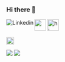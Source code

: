 ### Hi there 👋

<img src="https://tenor.com/bsyvz.gif" width="30"/>

<img alt="hi" src="https://emojis.slackmojis.com/emojis/images/1572027739/6832/blob_cheer.png?1572027739" width="30"/>

<a href="<https://www.linkedin.com/in/maria-victor/>">
   <img align="left" alt="Linkedin" witdth="22px" src="https://img.shields.io/badge/LinkedIn-0077B5?style=for-the-badge&logo=linkedin&logoColor=white">
</a>

<code><img alt="teste" height="20" src="https://img.shields.io/badge/LinkedIn-0077B5?style=for-the-badge&logo=linkedin&logoColor=white"></code>

 <img src="https://img.shields.io/badge/LinkedIn-0077B5?style=for-the-badge&logo=linkedin&logoColor=white" />
 <img src="https://img.shields.io/badge/Medium-12100E?style=for-the-badge&logo=medium&logoColor=white" />
<!--
**Maryvictor/Maryvictor** is a ✨ _special_ ✨ repository because its `README.md` (this file) appears on your GitHub profile.

Here are some ideas to get you started:

- 🔭 I’m currently working on ...
- 🌱 I’m currently learning ...
- 👯 I’m looking to collaborate on ...
- 🤔 I’m looking for help with ...
- 💬 Ask me about ...
- 📫 How to reach me: ...
- 😄 Pronouns: ...
- ⚡ Fun fact: ...
-->
